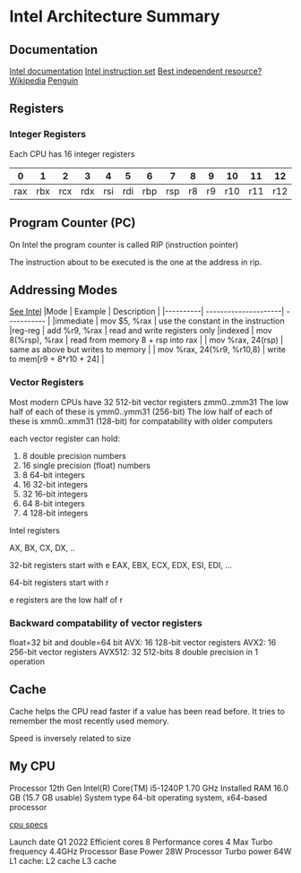 # Intel Architecture Summary

## Documentation

[Intel documentation](https://www.intel.com/content/www/us/en/developer/articles/technical/intel-sdm.html)
[Intel instruction set](https://www.intel.com/content/www/us/en/developer/tools/isa-extensions/overview.html)
[Best independent resource?](https://www.felixcloutier.com/x86/)
[Wikipedia](https://en.wikipedia.org/wiki/X86_instruction_listings)
[Penguin](http://www.penguin.cz/~literakl/intel/intel.html)

## Registers

### Integer Registers

Each CPU has 16 integer registers

|0|1|2|3|4|5|6|7|8|9|10|11|12|13|14|15|
---|---|---|---|---|---|---|---|---|---|---|---|---|---|---|---|
rax|rbx|rcx|rdx|rsi|rdi|rbp|rsp|r8 |r9 |r10|r11|r12|r13|r14|r15|

## Program Counter (PC)

On Intel the program counter is called RIP (instruction pointer)

The instruction about to be executed is the one at the address in rip.

## Addressing Modes

[See Intel](https://www.intel.com/content/dam/develop/external/us/en/documents/introduction-to-x64-assembly-181178.pdf)
|Mode      | Example              | Description |
|----------| ---------------------| ----------- |
|immediate | mov $5, %rax         | use the constant in the instruction
|reg-reg   | add %r9, %rax        | read and write registers only
|indexed   | mov 8(%rsp), %rax     | read from memory 8 + rsp into rax
|         | mov %rax, 24(rsp)    | same as above but writes to memory
|         | mov %rax, 24(%r9, %r10,8)    | write to mem[r9 + 8*r10 + 24]
| 
     



### Vector Registers

Most modern CPUs have 32 512-bit vector registers zmm0..zmm31
The low half of each of these is ymm0..ymm31 (256-bit)
The low half of each of these is xmm0..xmm31 (128-bit) for compatability with older computers

each vector register can hold:
1. 8 double precision numbers
1. 16 single precision (float) numbers
1. 8 64-bit integers
1. 16 32-bit integers
1. 32 16-bit integers
1. 64 8-bit integers
1. 4 128-bit integers

Intel registers

AX, BX, CX, DX, ..

32-bit registers start with e
EAX, EBX, ECX, EDX, ESI, EDI, ...

64-bit registers start with r

e registers are the low half of r

### Backward compatability of vector registers

float=32 bit and double=64 bit
AVX: 16 128-bit vector registers
AVX2: 16 256-bit vector registers 
AVX512: 32 512-bits   8 double precision in 1 operation

## Cache

Cache helps the CPU read faster if a value has been read before. It tries to remember the most recently used memory.

Speed is inversely related to size

## My CPU
Processor	12th Gen Intel(R) Core(TM) i5-1240P   1.70 GHz
Installed RAM	16.0 GB (15.7 GB usable)
System type	64-bit operating system, x64-based processor

[cpu specs](https://www.intel.com/content/www/us/en/products/sku/132221/intel-core-i51240p-processor-12m-cache-up-to-4-40-ghz/specifications.html)

Launch date           Q1 2022
Efficient cores       8
Performance cores     4
Max Turbo frequency   4.4GHz
Processor Base Power  28W
Processor Turbo power 64W
L1 cache: 
L2 cache
L3 cache
